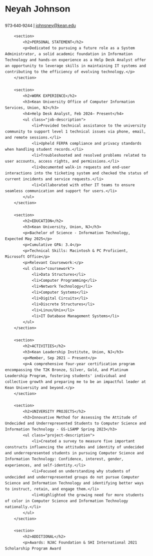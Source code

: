 <!DOCTYPE html>
<html lang="en">
<head>
    <meta charset="UTF-8">
    <meta name="viewport" content="width=device-width, initial-scale=1.0">
    <title>Neyah Johnson's Resume</title>
    <style>
        body { font-family: Arial, sans-serif; line-height: 1.6; }
        .container { max-width: 800px; margin: auto; padding: 20px; }
        .job-description, .coursework, .project-description { margin-left: 20px; }
    </style>
</head>
<body>
    <div class="container">
        <h1>Neyah Johnson</h1>
        <p>973-640-9244 | <a href="mailto:johnsney@kean.edu">johnsney@kean.edu</a></p>
        
        <section>
            <h2>PERSONAL STATEMENT</h2>
            <p>Dedicated to pursuing a future role as a System Administrator, a solid academic foundation in Information Technology and hands-on experience as a Help Desk Analyst offer an opportunity to leverage skills in maintaining IT systems and contributing to the efficiency of evolving technology.</p>
        </section>

        <section>
            <h2>WORK EXPERIENCE</h2>
            <h3>Kean University Office of Computer Information Services, Union, NJ</h3>
            <h4>Help Desk Analyst, Feb 2024– Present</h4>
            <ul class="job-description">
                <li>Provided technical assistance to the university community to support level 1 technical issues via phone, email, and remote sessions.</li>
                <li>Upheld FERPA compliance and privacy standards when handling student records.</li>
                <li>Troubleshooted and resolved problems related to user accounts, access rights, and permissions.</li>
                <li>Documented walk-in requests and end-user interactions into the ticketing system and checked the status of current incidents and service requests.</li>
                <li>Collaborated with other IT teams to ensure seamless communication and support for users.</li>
            </ul>
        </section>

        <section>
            <h2>EDUCATION</h2>
            <h3>Kean University, Union, NJ</h3>
            <p>Bachelor of Science - Information Technology, Expected May 2025</p>
            <p>Cumulative GPA: 3.4</p>
            <p>Technical Skills: Macintosh & PC Proficient, Microsoft Office</p>
            <p>Relevant Coursework:</p>
            <ul class="coursework">
                <li>Data Structures</li>
                <li>Computer Programming</li>
                <li>Network Technology</li>
                <li>Computer Systems</li>
                <li>Digital Circuits</li>
                <li>Discrete Structures</li>
                <li>Linux/Unix</li>
                <li>IT Database Management Systems</li>
            </ul>
        </section>

        <section>
            <h2>ACTIVITIES</h2>
            <h3>Kean Leadership Institute, Union, NJ</h3>
            <p>Member, Sep 2021 – Present</p>
            <p>A comprehensive four-year certification program encompassing the T2K Bronze, Silver, Gold, and Platinum Leadership Program, fostering students' individual and collective growth and preparing me to be an impactful leader at Kean University and beyond.</p>
        </section>

        <section>
            <h2>UNIVERSITY PROJECTS</h2>
            <h3>Innovative Method for Assessing the Attitude of Undecided and Underrepresented Students to Computer Science and Information Technology - GS-LSAMP Spring 2023</h3>
            <ul class="project-description">
                <li>Created a survey to measure five important constructs influencing the attitudes and identity of undecided and underrepresented students in pursuing Computer Science and Information Technology: Confidence, interest, gender, experiences, and self-identity.</li>
                <li>Focused on understanding why students of undecided and underrepresented groups do not pursue Computer Science and Information Technology and identifying better ways to instruct, retain, and engage them.</li>
                <li>Highlighted the growing need for more students of color in Computer Science and Information Technology nationally.</li>
            </ul>
        </section>

        <section>
            <h2>ADDITIONAL</h2>
            <p>Awards: NJAC Foundation & SHI International 2021 Scholarship Program Award






